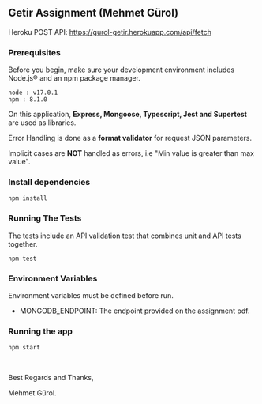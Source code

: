 
## Getir Assignment (Mehmet Gürol)

Heroku POST API: https://gurol-getir.herokuapp.com/api/fetch

### Prerequisites

  

Before you begin, make sure your development environment includes Node.js® and an npm package manager.

```
node : v17.0.1
npm : 8.1.0
```


On this application, <b>Express, Mongoose, Typescript, Jest and Supertest</b> are used as libraries.

Error Handling is done as a <b>format validator</b> for request JSON parameters.

Implicit cases are <b>NOT</b> handled as errors, i.e "Min value is greater than max value".

  

### Install dependencies

  

```
npm install
```

  

### Running The Tests

  

The tests include an API validation test that combines unit and API tests together.

  

```
npm test
```

  

### Environment Variables

  

Environment variables must be defined before run.

  

- MONGODB_ENDPOINT: The endpoint provided on the assignment pdf.

  

### Running the app

```
npm start
```

<br/>


Best Regards and Thanks,

Mehmet Gürol.

